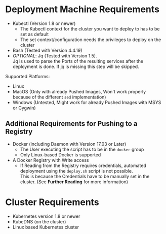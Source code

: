 # Deployment Machine Requirements

- Kubectl (Version 1.8 or newer)
  - The Kubectl context for the cluster you want to deploy to has to be set as default
  - The set context/configuration needs the privileges to deploy on the cluster
- Bash (Tested with Version 4.4.19)
- *OPTIONAL*: Jq (Tested with Version 1.5).  
Jq is used to parse the Ports of the resulting services after the deployment is done. If jq is missing this step will be skipped.

Supported Platforms:

- Linux
- MacOS (Only with already Pushed Images, Won't work properly because of the different `sed` implementation)
- Windows (Untested, Might work for already Pushed Images with MSYS or Cygwin)

## Additional Requirements for Pushing to a Registry

- Docker (including Daemon with Version 17.03 or Later)
  - The User executing the script has to be in the `docker` group
  - Only Linux-based Docker is supported
- A Docker Registry with Write access
  - If Reading from the Registry requires credentials, automated deployment using the `deploy.sh` script is not possible.  
This is because the Credentials have to be manually set in the cluster. (See **Further Reading** for more information)

# Cluster Requirements

- Kubernetes version 1.8 or newer
- KubeDNS (on the cluster)
- Linux based Kubernetes cluster
